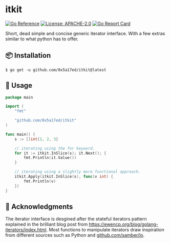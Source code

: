 # itkit

[![Go Reference](https://pkg.go.dev/badge/github.com/0x5a17ed/itkit.svg)](https://pkg.go.dev/github.com/0x5a17ed/itkit)
[![License: APACHE-2.0](https://img.shields.io/badge/license-APACHE--2.0-blue?style=flat-square)](https://www.apache.org/licenses/)
[![Go Report Card](https://goreportcard.com/badge/github.com/0x5a17ed/itkit)](https://goreportcard.com/report/github.com/0x5a17ed/itkit)

Short, dead simple and concise generic iterator interface. With a few extras similar to what python has to offer.


## 📦 Installation

```shell
$ go get -u github.com/0x5a17ed/itkit@latest
```


## 🤔 Usage

```go
package main

import (
	"fmt"

	"github.com/0x5a17ed/itkit"
)

func main() {
	s := []int{1, 2, 3}

	// iterating using the for keyword.
	for it := itkit.InSlice(s); it.Next(); {
		fmt.Println(it.Value())
	}

	// iterating using a slightly more functional approach.
	itkit.Apply(itkit.InSlice(s), func(v int) {
		fmt.Println(v)
	})
}
```


## 🥇 Acknowledgments

The iterator interface is desgined after the stateful iterators pattern explained in the brilliant blog post from <https://ewencp.org/blog/golang-iterators/index.html>. Most functions to manipulate iterators draw inspiration from different sources such as Python and [github.com/samber/lo](https://github.com/samber/lo).

